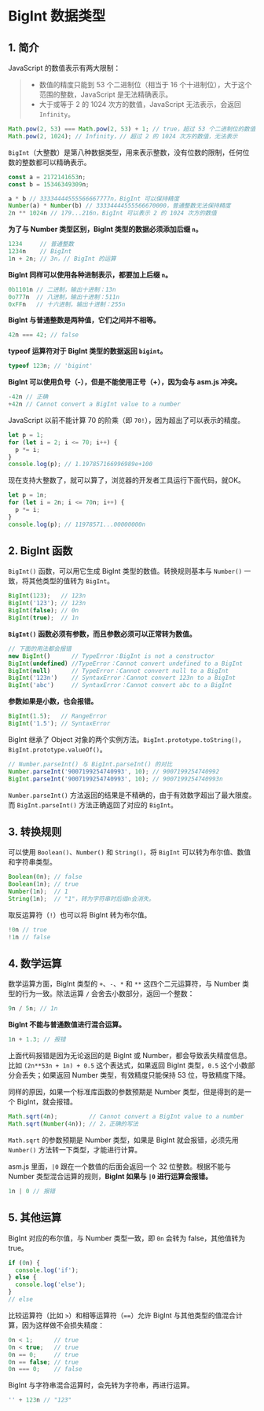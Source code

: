 # BigInt 数据类型

## 1. 简介

JavaScript 的数值表示有两大限制：

> - 数值的精度只能到 53 个二进制位（相当于 16 个十进制位），大于这个范围的整数，JavaScript 是无法精确表示。
> - 大于或等于 2 的 1024 次方的数值，JavaScript 无法表示，会返回 `Infinity`。

```javascript
Math.pow(2, 53) === Math.pow(2, 53) + 1; // true，超过 53 个二进制位的数值，无法保持精度
Math.pow(2, 1024); // Infinity，// 超过 2 的 1024 次方的数值，无法表示
```

`BigInt`（大整数）是第八种数据类型，用来表示整数，没有位数的限制，任何位数的整数都可以精确表示。

```javascript
const a = 2172141653n;
const b = 15346349309n;

a * b // 33334444555566667777n，BigInt 可以保持精度
Number(a) * Number(b) // 33334444555566670000，普通整数无法保持精度
2n ** 1024n // 179...216n，BigInt 可以表示 2 的 1024 次方的数值
```

**为了与 Number 类型区别，BigInt 类型的数据必须添加后缀 `n`。**

```javascript
1234     // 普通整数
1234n    // BigInt
1n + 2n; // 3n，// BigInt 的运算
```

**BigInt 同样可以使用各种进制表示，都要加上后缀 `n`。**

```javascript
0b1101n // 二进制，输出十进制：13n
0o777n  // 八进制，输出十进制：511n
0xFFn   // 十六进制，输出十进制：255n
```

**BigInt 与普通整数是两种值，它们之间并不相等。**

```javascript
42n === 42; // false
```

**typeof 运算符对于 BigInt 类型的数据返回 `bigint`。**

```javascript
typeof 123n; // 'bigint'
```

**BigInt 可以使用负号（-），但是不能使用正号（+），因为会与 asm.js 冲突。**

```javascript
-42n // 正确
+42n // Cannot convert a BigInt value to a number
```

JavaScript 以前不能计算 70 的阶乘（即 `70!`），因为超出了可以表示的精度。

```javascript
let p = 1;
for (let i = 2; i <= 70; i++) {
  p *= i;
}
console.log(p); // 1.197857166996989e+100
```

现在支持大整数了，就可以算了，浏览器的开发者工具运行下面代码，就OK。

```javascript
let p = 1n;
for (let i = 2n; i <= 70n; i++) {
  p *= i;
}
console.log(p); // 11978571...00000000n
```

## 2. BigInt 函数

`BigInt()` 函数，可以用它生成 BigInt 类型的数值。转换规则基本与 `Number()` 一致，将其他类型的值转为 `BigInt`。

```javascript
BigInt(123);   // 123n
BigInt('123'); // 123n
BigInt(false); // 0n
BigInt(true);  // 1n
```

**`BigInt()` 函数必须有参数，而且参数必须可以正常转为数值。**

```javascript
// 下面的用法都会报错
new BigInt()      // TypeError：BigInt is not a constructor
BigInt(undefined) //TypeError：Cannot convert undefined to a BigInt
BigInt(null)      // TypeError：Cannot convert null to a BigInt
BigInt('123n')    // SyntaxError：Cannot convert 123n to a BigInt
BigInt('abc')     // SyntaxError：Cannot convert abc to a BigInt
```

**参数如果是小数，也会报错。**

```javascript
BigInt(1.5);   // RangeError
BigInt('1.5'); // SyntaxError
```

BigInt 继承了 Object 对象的两个实例方法。`BigInt.prototype.toString()`，`BigInt.prototype.valueOf()`。

```javascript
// Number.parseInt() 与 BigInt.parseInt() 的对比
Number.parseInt('9007199254740993', 10); // 9007199254740992
BigInt.parseInt('9007199254740993', 10); // 9007199254740993n
```

`Number.parseInt()` 方法返回的结果是不精确的，由于有效数字超出了最大限度。而 `BigInt.parseInt()` 方法正确返回了对应的 `BigInt`。

## 3. 转换规则

可以使用 `Boolean()`、`Number()` 和 `String()`，将 `BigInt` 可以转为布尔值、数值和字符串类型。

```javascript
Boolean(0n); // false
Boolean(1n); // true
Number(1n);  // 1
String(1n);  // "1"，转为字符串时后缀n会消失。
```

取反运算符（`!`）也可以将 BigInt 转为布尔值。

```javascript
!0n // true
!1n // false
```

## 4. 数学运算

数学运算方面，BigInt 类型的 `+`、`-`、`*` 和 `**` 这四个二元运算符，与 Number 类型的行为一致。除法运算 `/` 会舍去小数部分，返回一个整数：

```javascript
9n / 5n; // 1n
```

**BigInt 不能与普通数值进行混合运算。**

```javascript
1n + 1.3; // 报错
```

上面代码报错是因为无论返回的是 BigInt 或 Number，都会导致丢失精度信息。比如 `(2n**53n + 1n) + 0.5` 这个表达式，如果返回 BigInt 类型，`0.5` 这个小数部分会丢失；如果返回 Number 类型，有效精度只能保持 53 位，导致精度下降。

同样的原因，如果一个标准库函数的参数预期是 Number 类型，但是得到的是一个 BigInt，就会报错。

```javascript
Math.sqrt(4n);         // Cannot convert a BigInt value to a number
Math.sqrt(Number(4n)); // 2，正确的写法
```

`Math.sqrt` 的参数预期是 Number 类型，如果是 BigInt 就会报错，必须先用 `Number()` 方法转一下类型，才能进行计算。

asm.js 里面，`|0` 跟在一个数值的后面会返回一个 32 位整数。根据不能与 Number 类型混合运算的规则，**BigInt 如果与 `|0` 进行运算会报错。**

```javascript
1n | 0 // 报错
```

## 5. 其他运算

BigInt 对应的布尔值，与 Number 类型一致，即 `0n` 会转为 false，其他值转为 true。

```javascript
if (0n) {
  console.log('if');
} else {
  console.log('else');
}
// else
```

比较运算符（比如 `>`）和相等运算符（`==`）允许 BigInt 与其他类型的值混合计算，因为这样做不会损失精度：

```javascript
0n < 1;      // true
0n < true;   // true
0n == 0;     // true
0n == false; // true
0n === 0;    // false
```

BigInt 与字符串混合运算时，会先转为字符串，再进行运算。

```javascript
'' + 123n // "123"
```
